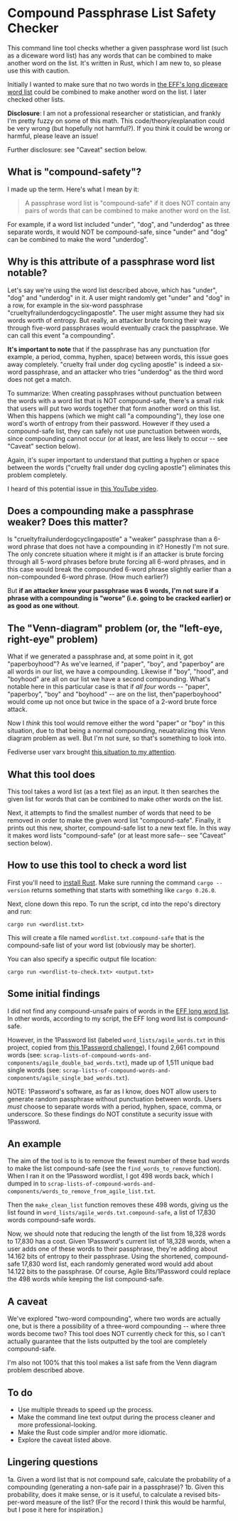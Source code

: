 # Compound Passphrase List Safety Checker

This command line tool checks whether a given passphrase word list (such as a diceware word list) has any words that can be combined to make another word on the list. It's written in Rust, which I am new to, so please use this with caution.

Initially I wanted to make sure that no two words in [the EFF's long diceware word list](https://www.eff.org/deeplinks/2016/07/new-wordlists-random-passphrases) could be combined to make another word on the list. I later checked other lists.

**Disclosure**: I am not a professional researcher or statistician, and frankly I'm pretty fuzzy on some of this math. This code/theory/explanation could be very wrong (but hopefully not harmful?). If you think it could be wrong or harmful, please leave an issue! 

Further disclosure: see "Caveat" section below.

## What is "compound-safety"? 

I made up the term. Here's what I mean by it: 

> A passphrase word list is "compound-safe" if it does NOT contain any pairs of words that can be combined to make another word on the list. 

For example, if a word list included "under", "dog", and "underdog" as three separate words, it would NOT be compound-safe, since "under" and "dog" can be combined to make the word "underdog".

## Why is this attribute of a passphrase word list notable? 

Let's say we're using the word list described above, which has "under", "dog" and "underdog" in it. A user might randomly get "under" and "dog" in a row, for example in the six-word passphrase "crueltyfrailunderdogcyclingapostle". The user might assume they had six words worth of entropy. But really, an attacker brute forcing their way through five-word passphrases would eventually crack the passphrase. We can call this event "a compounding".

**It's important to note** that if the passphrase has any punctuation (for example, a period, comma, hyphen, space) between words, this issue goes away completely. "cruelty frail under dog cycling apostle" is indeed a six-word passphrase, and an attacker who tries "underdog" as the third word does not get a match.

To summarize: When creating passphrases without punctuation between the words with a word list that is NOT compound-safe, there's a small risk that users will put two words together that form another word on this list. When this happens (which we might call "a compounding"), they lose one word's worth of entropy from their password. However if they used a compound-safe list, they can safely not use punctuation between words, since compounding cannot occur (or at least, are less likely to occur -- see "Caveat" section below).

Again, it's super important to understand that putting a hyphen or space between the words ("cruelty frail under dog cycling apostle") eliminates this problem completely.

I heard of this potential issue in [this YouTube video](https://youtu.be/Pe_3cFuSw1E?t=8m36s). 

## Does a compounding make a passphrase weaker? Does this matter?

Is "crueltyfrailunderdogcyclingapostle" a "weaker" passphrase than a 6-word phrase that does not have a compounding in it? Honestly I'm not sure. The only concrete situation where it might is if an attacker is brute forcing through all 5-word phrases before brute forcing all 6-word phrases, and in this case would break the compounded 6-word phrase slightly earlier than a non-compounded 6-word phrase. (How much earlier?)

But **if an attacker knew your passphrase was 6 words, I'm not sure if a phrase with a compounding is "worse" (i.e. going to be cracked earlier) or as good as one without**.

## The "Venn-diagram" problem (or, the "left-eye, right-eye" problem)

What if we generated a passphrase and, at some point in it, got "paperboyhood"? As we've learned, if "paper", "boy", and "paperboy" are all words in our list, we have a compounding. Likewise if "boy", "hood", and "boyhood" are all on our list we have a second compounding. What's notable here in this particular case is that if _all four_ words -- "paper", "paperboy", "boy" and "boyhood" -- are on the list, then"paperboyhood" would come up not once but twice in the space of a 2-word brute force attack. 

Now I _think_ this tool would remove either the word "paper" or "boy" in this situation, due to that being a normal compounding, neuatralizing this Venn diagram problem as well. But I'm not sure, so that's something to look into. 

Fediverse user varx brought [this situation to my attention](https://i.write.codethat.sucks/@varx/99957388754676479).

## What this tool does

This tool takes a word list (as a text file) as an input. It then searches the given list for words that can be combined to make other words on the list.

Next, it attempts to find the smallest number of words that need to be removed in order to make the given word list "compound-safe". Finally, it prints out this new, shorter, compound-safe list to a new text file. In this way it makes word lists "compound-safe" (or at least more safe-- see "Caveat" section below).

## How to use this tool to check a word list

First you'll need to [install Rust](https://www.rust-lang.org/en-US/install.html). Make sure running the command `cargo --version` returns something that starts with something like `cargo 0.26.0`. 

Next, clone down this repo. To run the script, cd into the repo's directory and run:

```
cargo run <wordlist.txt>
```

This will create a file named `wordlist.txt.compound-safe` that is the compound-safe list of your word list (obviously may be shorter). 

You can also specify a specific output file location:

```
cargo run <wordlist-to-check.txt> <output.txt>
```


## Some initial findings

I did not find any compound-unsafe pairs of words in the [EFF long word list](https://www.eff.org/deeplinks/2016/07/new-wordlists-random-passphrases). In other words, according to my script, the EFF long word list is compound-safe.

However, in the 1Password list (labeled `word_lists/agile_words.txt` in this project, copied from [this 1Password challenge](https://github.com/agilebits/crackme/blob/master/doc/AgileWords.txt)), I found 2,661 compound words (see: `scrap-lists-of-compound-words-and-components/agile_double_bad_words.txt`), made up of 1,511 unique bad single words (see: `scrap-lists-of-compound-words-and-components/agile_single_bad_words.txt`). 

NOTE: 1Password's software, as far as I know, does NOT allow users to generate random passphrase without punctuation between words. Users _must_ choose to separate words with a period, hyphen, space, comma, or underscore. So these findings do NOT constitute a security issue with 1Password.

## An example

The aim of the tool is to  is to remove the fewest number of these bad words to make the list compound-safe (see the `find_words_to_remove` function). When I ran it on the 1Password wordlist, I got 498 words back, which I dumped in to `scrap-lists-of-compound-words-and-components/words_to_remove_from_agile_list.txt`. 

Then the `make_clean_list` function removes these 498 words, giving us the list found in `word_lists/agile_words.txt.compound-safe`, a list of 17,830 words compound-safe words.

Now, we should note that reducing the length of the list from 18,328 words to 17,830 has a cost. Given 1Password's current list of 18,328 words, when a user adds one of these words to their passphrase, they're adding about 14.162 bits of entropy to their passphrase. Using the shortened, compound-safe 17,830 word list, each randomly generated word would add about 14.122 bits to the passphrase. Of course, Agile Bits/1Password could replace the 498 words while keeping the list compound-safe.

## A caveat

We've explored "two-word compounding", where two words are actually one, but is there a possibility of a three-word compounding -- where three words become two? This tool does NOT currently check for this, so I can't actually guarantee that the lists outputted by the tool are completely compound-safe.

I'm also not 100% that this tool makes a list safe from the Venn diagram problem described above.

## To do

- Use multiple threads to speed up the process. 
- Make the command line text output during the process cleaner and more professional-looking.
- Make the Rust code simpler and/or more idiomatic.
- Explore the caveat listed above.

## Lingering questions

1a. Given a word list that is not compound safe, calculate the probability of a compounding (generating a non-safe pair in a passphrase)? 
1b. Given this probability, does it make sense, or is it useful, to calculate a revised bits-per-word measure of the list? (For the record I think this would be harmful, but I pose it here for inspiration.)



